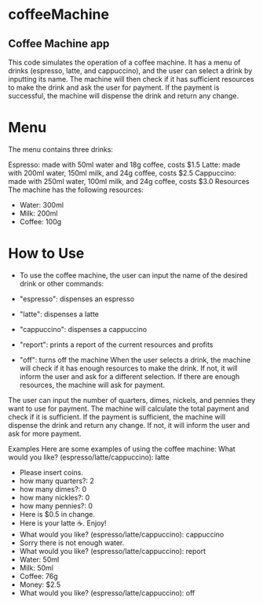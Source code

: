# coffeeMachine
## Coffee Machine app

This code simulates the operation of a coffee machine. It has a menu of drinks (espresso, latte, and cappuccino), and the user can select a drink by inputting its name. The machine will then check if it has sufficient resources to make the drink and ask the user for payment. If the payment is successful, the machine will dispense the drink and return any change.

# Menu
The menu contains three drinks:

Espresso: made with 50ml water and 18g coffee, costs $1.5
Latte: made with 200ml water, 150ml milk, and 24g coffee, costs $2.5
Cappuccino: made with 250ml water, 100ml milk, and 24g coffee, costs $3.0
Resources
The machine has the following resources:

* Water: 300ml
* Milk: 200ml
* Coffee: 100g
# How to Use
* To use the coffee machine, the user can input the name of the desired drink or other commands:

* "espresso": dispenses an espresso 
* "latte": dispenses a latte 
* "cappuccino": dispenses a cappuccino 
* "report": prints a report of the current resources and profits 
* "off": turns off the machine 
When the user selects a drink, the machine will check if it has enough resources to make the drink. If not, it will inform the user and ask for a different selection. If there are enough resources, the machine will ask for payment.

The user can input the number of quarters, dimes, nickels, and pennies they want to use for payment. The machine will calculate the total payment and check if it is sufficient. If the payment is sufficient, the machine will dispense the drink and return any change. If not, it will inform the user and ask for more payment.

Examples
Here are some examples of using the coffee machine:
What would you like? (espresso/latte/cappuccino): latte
* Please insert coins.
* how many quarters?: 2
* how many dimes?: 0
* how many nickles?: 0
* how many pennies?: 0
* Here is $0.5 in change.
* Here is your latte ☕️. Enjoy!
* What would you like? (espresso/latte/cappuccino): cappuccino
* ​Sorry there is not enough water.
* What would you like? (espresso/latte/cappuccino): report
* Water: 50ml
* Milk: 50ml
* Coffee: 76g
* Money: $2.5
* What would you like? (espresso/latte/cappuccino): off

